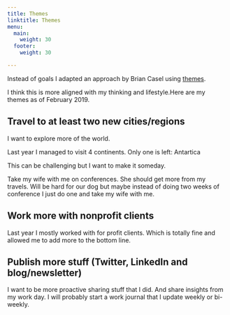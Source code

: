 ```yaml
---
title: Themes
linktitle: Themes
menu:
  main:
    weight: 30
  footer:
    weight: 30

---
```

Instead of goals I adapted an approach by Brian Casel using [themes](https://briancasel.com/themes-not-goals/).

I think this is more aligned with my thinking and lifestyle.Here are my themes as of February 2019.

## Travel to at least two new cities/regions

I want to explore more of the world.

Last year I managed to visit 4 continents. Only one is left: Antartica

This can be challenging but I want to make it someday.

Take my wife with me on conferences. She should get more from my travels. Will be hard for our dog but maybe instead of doing two weeks of conference I just do one and take my wife with me.

## Work more with nonprofit clients

Last year I mostly worked with for profit clients. Which is totally fine and allowed me to add more to the bottom line. 

## Publish more stuff (Twitter, LinkedIn and blog/newsletter)

I want to be more proactive sharing stuff that I did. And share insights from my work day. I will probably start a work journal that I update weekly or bi-weekly.

